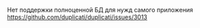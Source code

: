 Нет поддержки полноценной БД для нужд самого приложения https://github.com/duplicati/duplicati/issues/3013